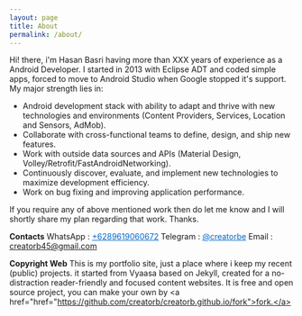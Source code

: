```yaml
---
layout: page
title: About
permalink: /about/
---
```


Hi! there, i'm Hasan Basri having more than XXX years of experience as a Android Developer. I started in 2013 with Eclipse ADT and coded simple apps, forced to move to Android Studio when Google stopped it's support. My major strength lies in:

- Android development stack with ability to adapt and thrive with new technologies and environments (Content Providers, Services, Location and Sensors, AdMob). 
- Collaborate with cross-functional teams to define, design, and ship new features.
- Work with outside data sources and APIs (Material Design, Volley/Retrofit/FastAndroidNetworking).
- Continuously discover, evaluate, and implement new technologies to maximize development efficiency.
- Work on bug fixing and improving application performance.

If you require any of above mentioned work then do let me know and I will shortly share my plan regarding that work. Thanks.

**Contacts**
WhatsApp : <a href="tel:+6289619060672"  style="color: #06c">+6289619060672</a>
Telegram : <a href="https://telegram.me/creatorbe"  style="color: #06c">@creatorbe</a>
Email : <a href="mailto:creatorb45@gmail.com"  style="color: #06c">creatorb45@gmail.com</a>

**Copyright Web**
This is my portfolio site, just a place where i keep my recent (public) projects.  it started from Vyaasa based on Jekyll, created for a no-distraction reader-friendly and focused content websites. It is free and open source project, you can make your own by <a href="href="https://github.com/creatorb/creatorb.github.io/fork">fork.</a>
